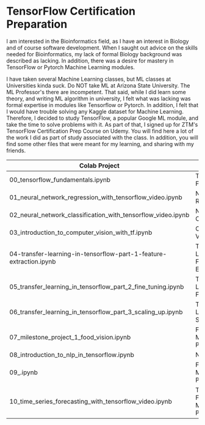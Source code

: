# TensorFlow Certification Preparation

I am interested in the Bioinformatics field, as I have an interest in Biology and of course software development. When I saught out advice on the skills needed for Bioinformatics, my lack of formal Biology background was described as lacking. In addition, there was a desire for mastery in TensorFlow or Pytorch Machine Learning modules. 

I have taken several Machine Learning classes, but ML classes at Universities kinda suck. Do NOT take ML at Arizona State University. The ML Professor's there are incompetent. That said, while I did learn some theory, and writing ML algorithm in university, I felt what was lacking was formal expertise in modules like Tensorflow or Pytorch. In addition, I felt that I would have trouble solving any Kaggle dataset for Machine Learning. Therefore, I decided to study TensorFlow, a popular Google ML module, and take the time to solve problems with it. As part of that, I signed up for ZTM's TensorFlow Certification Prep Course on Udemy. You will find here a lot of the work I did as part of study associated with the class. In addition, you will find some other files that were meant for my learning, and sharing with my friends.


| Colab Project                                                        |     Description                          |
| -------------------------------------------------------------------- | ---------------------------------------- |
| 00_tensorflow_fundamentals.ipynb                                     | TensorFlow Fundamentals                  |
| 01_neural_network_regression_with_tensorflow_video.ipynb             | NN Regression                            |
| 02_neural_network_classification_with_tensorflow_video.ipynb         | NN Classification                        |
| 03_introduction_to_computer_vision_with_tf.ipynb                     | Computer Vision                          |
| 04-transfer-learning-in-tensorflow-part-1-feature-extraction.ipynb   | Transfer Learning: Feature Extraction    |
| 05_transfer_learning_in_tensorflow_part_2_fine_tuning.ipynb          | Transfer Learning: Fine-Tuning           |
| 06_transfer_learning_in_tensorflow_part_3_scaling_up.ipynb           | Transfer Learning: Scaling Up            |
| 07_milestone_project_1_food_vision.ipynb                             | Food Vision Milestone Proj 1             |
| 08_introduction_to_nlp_in_tensorflow.ipynb                           | NLP                                      |
| 09_.ipynb                                                            | Food Vision Milestone Proj 2             |
| 10_time_series_forecasting_with_tensorflow_video.ipynb               | Time-Series Forecasting Milestone Proj 3 |
